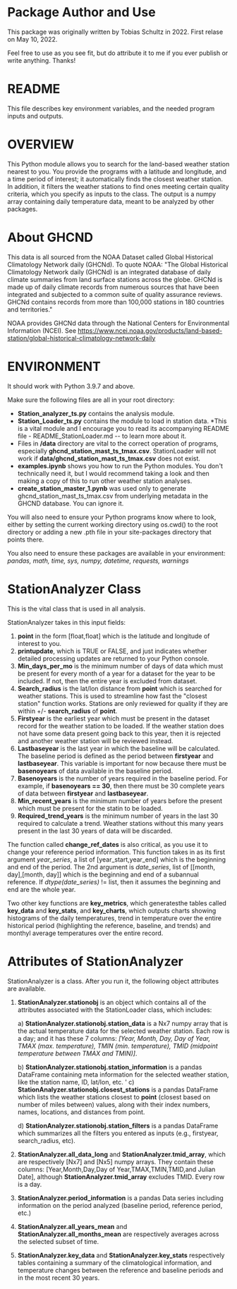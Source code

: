 # Package Author and Use
This package was originally written by Tobias Schultz in 2022. First relase on May 10, 2022.

Feel free to use as you see fit, but do attribute it to me if you ever publish or write anything. Thanks!

# README
This file describes key environment variables, and the needed program
inputs and outputs.

# OVERVIEW
This Python module allows you to search for the land-based weather station nearest to you. You provide the programs with a latitude and longitude,
and a time period of interest; it automatically finds the closest weather station. In addition, it filters the weather stations to find ones meeting
certain quality criteria, which you specify as inputs to the class. The output is a numpy array containing daily temperature data, meant to be analyzed by other packages. 

# About GHCND
This data is all sourced from the NOAA Dataset called Global Historical Climatology Network daily (GHCNd). To quote NOAA:
"The Global Historical Climatology Network daily (GHCNd) is an integrated database of daily climate summaries from land surface stations across the globe. 
GHCNd is made up of daily climate records from numerous sources that have been integrated and subjected to a common suite of quality assurance reviews.
GHCNd contains records from more than 100,000 stations in 180 countries and territories."

NOAA provides GHCNd data through the National Centers for Environmental Information (NCEI). See 
https://www.ncei.noaa.gov/products/land-based-station/global-historical-climatology-network-daily

# ENVIRONMENT
It should work with Python 3.9.7 and above. 

Make sure the following files are all in your root directory:
* **Station_analyzer_ts.py** contains the analysis module. 
* **Station_Loader_ts.py** contains the module to load in station data. *This is a vital module and I encourage you to read its accompanying README file - README_StationLoader.md -- to learn more about it. 
* Files in **/data** directory are vital to the correct operation of programs, especially **ghcnd_station_mast_ts_tmax.csv**. StationLoader will not work if
**data/ghcnd_station_mast_ts_tmax.csv** does not exist.
* **examples.ipynb** shows you how to run the Python modules. You don't technically need it, but I would recommend taking a look and then making a copy of this
to run other weather station analyses.
* **create_station_master_1.pynb** was used only to generate ghcnd_station_mast_ts_tmax.csv from underlying metadata in the GHCND database. You can ignore it. 

You will also need to ensure your Python programs know where to look, either by setting the current working directory using os.cwd() to the root directory or adding a new .pth file in your site-packages
directory that points there. 

You also need to ensure these packages are available in your environment: *pandas, math, time, sys, numpy, datetime, requests, warnings*

# StationAnalyzer Class
This is the vital class that is used in all analysis.

StationAnalyzer takes in this input fields:
1. **point** in the form [float,float] which is the latitude and longitude of interest to you. 
2. **printupdate**, which is TRUE or FALSE, and just indicates whether detailed processing updates are returned to your Python console. 
3. **Min_days_per_mo** is the minimum number of days of data which must be present for every month of a year for a dataset for the year to be included.  If not, then the entire year is excluded from dataset.
4. **Search_radius** is the lat/lon distance from **point** which is searched for weather stations. This is used to streamline how fast the "closest station" function works. Stations are only reviewed for quality if they are within +/- **search_radius** of **point**. 
5. **Firstyear** is the earliest year which must be present in the dataset record for the weather station
        to be loaded. If the weather station does not have some data present going back to this year, then it is rejected and another weather station will be reviewed instead.
6. **Lastbaseyear** is the last year in which the baseline will be calculated. The baseline period is defined as the period between **firstyear** and **lastbaseyear**. This variable is important for now because there must be **basenoyears** of data available in the baseline period. 
7. **Basenoyears** is the number of years required in the baseline period. For example, if **basenoyears == 30**, then there must be 30 complete years of data between **firstyear** and **lastbaseyear**.
8. **Min_recent_years** is the minimum number of years before the present which must be present for the statin to be loaded.
9. **Required_trend_years** is the minimum number of years in the last 30 required to calculate a trend.   Weather stations without this many years present in the last 30 years of data will be discarded.

The function called **change_ref_dates** is also critical, as you use it to change your reference period information. This function takes in as its first argument *year_series*, a list of [year_start,year_end] which is the beginning and end of the period. The 2nd argument is *date_series*, list of [[month, day],[month, day]] which is the beginning and end of a subannual reference. If *dtype(date_series)* != list, then it assumes the beginning and end are the whole year. 

Two other key functions are **key_metrics**, which generatesthe tables called **key_data** and **key_stats**, and **key_charts**, which outputs charts showing histograms of the daily temperatures, trend in temperature over the entire historical period (highlighting the reference, baseline, and trends) and monthyl average temperatures over the entire record. 

# Attributes of StationAnalyzer
StationAnalyzer is a class. After you run it, the following object attributes are available. 
1) **StationAnalyzer.stationobj** is an object which contains all of the attributes associated with the StationLoader class, which includes:
   
    a) **StationAnalyzer.stationobj.station_data** is a Nx7 numpy array that is the actual temperature data for the selected weather station. Each row is a day; and it has these 7 columns: *[Year, Month, Day, Day of Year, TMAX (max. temperature), TMIN (min. temperature), TMID (midpoint temperature between TMAX and TMIN)]*.

    b) **StationAnalyzer.stationobj.station_information** is a pandas DataFrame containing meta information for the selected weather station, like the station name, ID, lat/lon, etc.  '
    c) **StationAnalyzer.stationobj.closest_stations** is a pandas DataFrame which lists the weather stations closest to **point** (closest based on number of miles between) values, along with their index numbers, names, locations, and distances from point.

    d) **StationAnalyzer.stationobj.station_filters** is a pandas DataFrame which summarizes all the filters you entered as inputs (e.g., firstyear, search_radius, etc).
2) **StationAnalyzer.all_data_long** and **StationAnalyzer.tmid_array**, which are respectively [Nx7] and [Nx5] numpy arrays. They contain these columns: [Year,Month,Day,Day of Year,TMAX,TMIN,TMID,and Julian Date], although **StationAnalyzer.tmid_array** excludes TMID. Every row is a day.
3) **StationAnalyzer.period_information** is a pandas Data series including information on the period analyzed (baseline period, reference period, etc.)
4) **StationAnalyzer.all_years_mean** and **StationAnalyzer.all_months_mean** are respectively averages across the selected subset of time.
5) **StationAnalyzer.key_data** and **StationAnalyzer.key_stats** respectively tables containing a summary of the climatological information, and temperature changes between the reference and baseline periods and in the most recent 30 years. 
